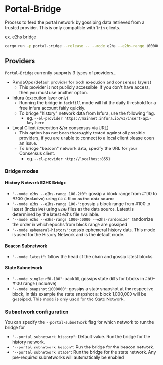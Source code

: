 # Portal-Bridge

Process to feed the portal network by gossiping data retrieved from a trusted provider. This is only compatible with `Trin` clients.

ex. e2hs bridge
```sh
cargo run -p portal-bridge --release -- --mode e2hs --e2hs-range 100000-2000000
```

## Providers

`Portal-Bridge` currently supports 3 types of providers...

- PandaOps (default provider for both execution and consensus layers)
  - This provider is not publicly accessible. If you don't have access, then you must use another option.
- Infura (execution layer only)
  - Running the bridge in `backfill` mode will hit the daily threshold for a free infura account fairly quickly.
  - To bridge "history" network data from Infura, use the following flag.
	- eg. `--el-provider https://mainnet.infura.io/v3/insert-api-key-here`
- Local Client (execution &/or consensus via URL)
  - This option has not been thoroughly tested against all possible providers, if you are unable to connect to a local client please open an issue.
  - To bridge "beacon" network data, specify the URL for your Consensus client.
	- eg. `--cl-provider http://localhost:8551`

### Bridge modes

#### History Network E2HS Bridge

- `"--mode e2hs --e2hs-range 100-200"`: gossip a block range from #100 to #200 (inclusive) using `E2HS` files as the data source
- `"--mode e2hs --e2hs-range 100-"`: gossip a block range from #100 to latest (inclusive) using `E2HS` files as the data source. Latest is determined by the latest e2hs file available.
- `"--mode e2hs --e2hs-range 1000-10000 --e2hs-randomize"`: randomize the order in which epochs from block range are gossiped
- `"--mode ephemeral-history"`: gossip ephemeral history data. This mode is used for the History Network and is the default mode.

#### Beacon Subnetwork

- `"--mode latest"`: follow the head of the chain and gossip latest blocks

#### State Subnetwork

- `"--mode single:r50-100"`: backfill, gossips state diffs for blocks in #50-#100 range (inclusive)
- `"--mode snapshot:1000000"`: gossips a state snapshot at the respective block, in this example the state snapshot at block 1,000,000 will be gossiped. This mode is only used for the State Network.


### Subnetwork configuration

You can specify the `--portal-subnetwork` flag for which network to run the bridge for
- `"--portal-subnetwork history"`: Default value. Run the bridge for the history network.
- `"--portal-subnetwork beacon"`: Run the bridge for the beacon network.
- `"--portal-subnetwork state"`: Run the bridge for the state network.
Any pre-required subnetworks will automatically be enabled
